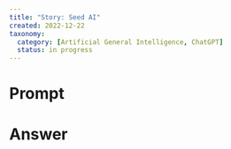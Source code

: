 ```yaml
---
title: "Story: Seed AI"
created: 2022-12-22
taxonomy:
  category: [Artificial General Intelligence, ChatGPT]
  status: in progress
---
```


# Prompt



# Answer
